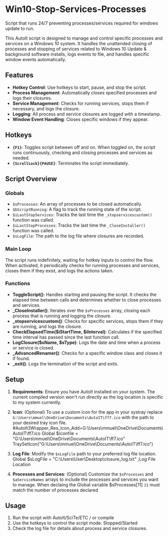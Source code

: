 # Win10-Stop-Services-Processes
Script that runs 24/7 preventing processes/services required for windows update to run. 


This AutoIt script is designed to manage and control specific processes and services on a Windows 10 system.
It handles the unattended closing of processes and stopping of services related to Windows 10 Update & background software installs, logs events to file, and handles specific window events automatically.

## Features
- **Hotkey Control**: Use hotkeys to start, pause, and stop the script.
- **Process Management**: Automatically closes specified processes and logs their closures.
- **Service Management**: Checks for running services, stops them if necessary, and logs the closure.
- **Logging**: All process and service closures are logged with a timestamp.
- **Window Event Handling**: Closes specific windows if they appear.

## Hotkeys
- **`{F1}`**: Toggles script between off and on. When toggled on, the script runs continuously, checking and closing processes and services as needed.
- **`{ScrollLock}{PAUSE}`**: Terminates the script immediately.

## Script Overview

### Globals

- `$sProcesses`: An array of processes to be closed automatically.
- `$bScriptRunning`: A flag to track the running state of the script.
- `$iLastStopServices`: Tracks the last time the `_stopservicescustom()` function was called.
- `$iLastStopProcesses`: Tracks the last time the `_CloseInstaller()` function was called.
- `$sLogFile`: The path to the log file where closures are recorded.

### Main Loop

The script runs indefinitely, waiting for hotkey inputs to control the flow.
When activated, it periodically checks for running processes and services, closes them if they exist, and logs the actions taken.

### Functions

- **ToggleScript()**: Handles starting and pausing the script. It checks the elapsed time between calls and determines whether to close processes and services.
- **_CloseInstaller()**: Iterates over the `$sProcesses` array, closing each process that is running and logging the closure.
- **_stopservicescustom()**: Checks for specific services, stops them if they are running, and logs the closure.
- **CheckElapsedTime($iStartTime, $iInterval)**: Calculates if the specified time interval has passed since the last function call.
- **LogClosure($sName, $sType)**: Logs the date and time when a process or service is closed.
- **_AdvancedRenamer()**: Checks for a specific window class and closes it if found.
- **_exit()**: Logs the termination of the script and exits.

## Setup

1. **Requirements**: Ensure you have AutoIt installed on your system.  The current compiled version won't run directly as the log location is specific to my system currently.

2. **Icon**: (Optional) To use a custom icon for the app in your systray replace `G:\Users\mmuel\OneDrive\Documents\AutoIT\ff7.ico` with the path to your desired tray icon file.
    #AutoIt3Wrapper_Res_Icon_Add=G:\Users\mmuel\OneDrive\Documents\AutoIT\ff7.ico
    Global $iconfile = "G:\Users\mmuel\OneDrive\Documents\AutoIT\ff7.ico"
    TraySetIcon("G:\Users\mmuel\OneDrive\Documents\AutoIT\ff7.ico")

3. **Log File**: Modify the `$sLogFile` path to your preferred log file location.
      Global $sLogFile = "C:\Users\User\Desktop\closure_log.txt" ;Log File Location

4. **Processes and Services**: (Optional)  Customize the `$sProcesses` and `$aServiceNames` arrays to include the processes and services you want to manage.
   When declaing the Global variable  $sProcesses[11]   `11` must match the number of processes declared

## Usage
1. Run the script with AutoIt/SciTe/ETC / or compile
2. Use the hotkeys to control the script mode. Stopped/Started
3. Check the log file for details about process and service closures.

